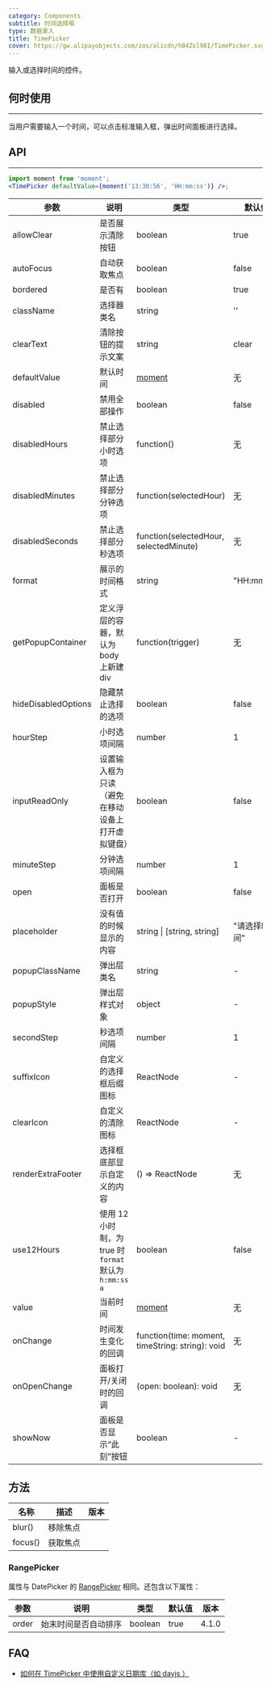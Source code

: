 ```yaml
---
category: Components
subtitle: 时间选择框
type: 数据录入
title: TimePicker
cover: https://gw.alipayobjects.com/zos/alicdn/h04Zsl98I/TimePicker.svg
---
```


输入或选择时间的控件。

## 何时使用

---

当用户需要输入一个时间，可以点击标准输入框，弹出时间面板进行选择。

## API

---

```jsx
import moment from 'moment';
<TimePicker defaultValue={moment('13:30:56', 'HH:mm:ss')} />;
```

| 参数 | 说明 | 类型 | 默认值 | 版本 |
| --- | --- | --- | --- | --- |
| allowClear | 是否展示清除按钮 | boolean | true |  |
| autoFocus | 自动获取焦点 | boolean | false |  |
| bordered | 是否有 | boolean | true |  |
| className | 选择器类名 | string | '' |  |
| clearText | 清除按钮的提示文案 | string | clear |  |
| defaultValue | 默认时间 | [moment](http://momentjs.com/) | 无 |  |
| disabled | 禁用全部操作 | boolean | false |  |
| disabledHours | 禁止选择部分小时选项 | function() | 无 |  |
| disabledMinutes | 禁止选择部分分钟选项 | function(selectedHour) | 无 |  |
| disabledSeconds | 禁止选择部分秒选项 | function(selectedHour, selectedMinute) | 无 |  |
| format | 展示的时间格式 | string | "HH:mm:ss" |  |
| getPopupContainer | 定义浮层的容器，默认为 body 上新建 div | function(trigger) | 无 |  |
| hideDisabledOptions | 隐藏禁止选择的选项 | boolean | false |  |
| hourStep | 小时选项间隔 | number | 1 |  |
| inputReadOnly | 设置输入框为只读（避免在移动设备上打开虚拟键盘） | boolean | false |  |
| minuteStep | 分钟选项间隔 | number | 1 |  |
| open | 面板是否打开 | boolean | false |  |
| placeholder | 没有值的时候显示的内容 | string \| \[string, string] | "请选择时间" |  |
| popupClassName | 弹出层类名 | string | - |  |
| popupStyle | 弹出层样式对象 | object | - |  |
| secondStep | 秒选项间隔 | number | 1 |  |
| suffixIcon | 自定义的选择框后缀图标 | ReactNode | - |  |
| clearIcon | 自定义的清除图标 | ReactNode | - |  |
| renderExtraFooter | 选择框底部显示自定义的内容 | () => ReactNode | 无 |  |
| use12Hours | 使用 12 小时制，为 true 时 `format` 默认为 `h:mm:ss a` | boolean | false |  |
| value | 当前时间 | [moment](http://momentjs.com/) | 无 |  |
| onChange | 时间发生变化的回调 | function(time: moment, timeString: string): void | 无 |  |
| onOpenChange | 面板打开/关闭时的回调 | (open: boolean): void | 无 |  |
| showNow | 面板是否显示“此刻”按钮 | boolean | - | 4.4.0 |

## 方法

| 名称    | 描述     | 版本 |
| ------- | -------- | ---- |
| blur()  | 移除焦点 |      |
| focus() | 获取焦点 |      |

### RangePicker

属性与 DatePicker 的 [RangePicker](/components/date-picker/#RangePicker) 相同。还包含以下属性：

| 参数  | 说明                 | 类型    | 默认值 | 版本  |
| ----- | -------------------- | ------- | ------ | ----- |
| order | 始末时间是否自动排序 | boolean | true   | 4.1.0 |

<style>
.code-box-demo .ant-picker { margin: 0 8px 12px 0; }
.ant-row-rtl .code-box-demo .ant-picker { margin: 0 0 12px 8px; }
</style>

## FAQ

- [如何在 TimePicker 中使用自定义日期库（如 dayjs ）](/docs/react/replace-moment#TimePicker)
